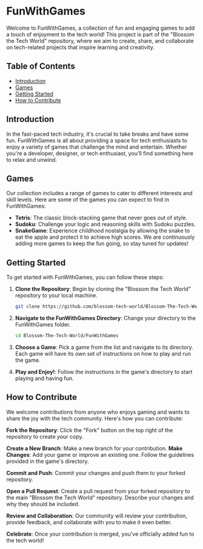 # FunWithGames

Welcome to FunWithGames, a collection of fun and engaging games to add a touch of enjoyment to the tech world! This project is part of the "Blossom the Tech World" repository, where we aim to create, share, and collaborate on tech-related projects that inspire learning and creativity.

## Table of Contents

- [Introduction](#introduction)
- [Games](#games)
- [Getting Started](#getting-started)
- [How to Contribute](#how-to-contribute)


## Introduction

In the fast-paced tech industry, it's crucial to take breaks and have some fun. FunWithGames is all about providing a space for tech enthusiasts to enjoy a variety of games that challenge the mind and entertain. Whether you're a developer, designer, or tech enthusiast, you'll find something here to relax and unwind.

## Games

Our collection includes a range of games to cater to different interests and skill levels. Here are some of the games you can expect to find in FunWithGames:

- **Tetris**: The classic block-stacking game that never goes out of style.
- **Sudoku**: Challenge your logic and reasoning skills with Sudoku puzzles.
- **SnakeGame**: Experience childhood nostalgia by allowing the snake to eat the apple and protect it to achieve high scores.
We are continuously adding more games to keep the fun going, so stay tuned for updates!

## Getting Started

To get started with FunWithGames, you can follow these steps:

1. **Clone the Repository**: Begin by cloning the "Blossom the Tech World" repository to your local machine.

   ```sh
   git clone https://github.com/blossom-tech-world/Blossom-The-Tech-World.git
   ```
2. **Navigate to the FunWithGames Directory**: Change your directory to the FunWithGames folder.

    ```sh
    cd Blossom-The-Tech-World/FunWithGames
    ```
3. **Choose a Game**: Pick a game from the list and navigate to its directory. Each game will have its own set of instructions on how to play and run the game.

4. **Play and Enjoy!**: Follow the instructions in the game's directory to start playing and having fun.

## How to Contribute
We welcome contributions from anyone who enjoys gaming and wants to share the joy with the tech community. Here's how you can contribute:

**Fork the Repository**: Click the "Fork" button on the top right of the repository to create your copy.

**Create a New Branch**: Make a new branch for your contribution.
**Make Changes**: Add your game or improve an existing one. Follow the guidelines provided in the game's directory.

**Commit and Push**: Commit your changes and push them to your forked repository.

**Open a Pull Request**: Create a pull request from your forked repository to the main "Blossom the Tech World" repository. Describe your changes and why they should be included.

**Review and Collaboration**: Our community will review your contribution, provide feedback, and collaborate with you to make it even better.

**Celebrate**: Once your contribution is merged, you've officially added fun to the tech world!


